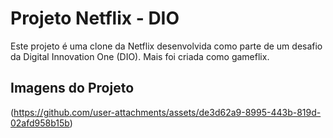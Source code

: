 <h1>Projeto Netflix - DIO</h1>
<p>Este projeto é uma clone da Netflix desenvolvida como parte de um desafio da Digital Innovation One (DIO). Mais foi criada como gameflix.  </p>

<h2>Imagens do Projeto</h2>

(https://github.com/user-attachments/assets/de3d62a9-8995-443b-819d-02afd958b15b)
